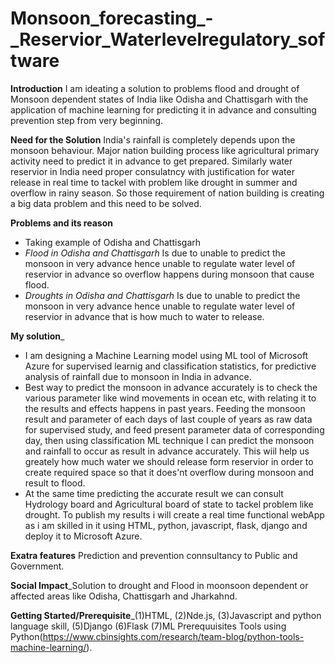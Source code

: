 # Monsoon_forecasting_-_Reservior_Waterlevelregulatory_software
**Introduction**
I am ideating a solution to problems flood and drought of Monsoon dependent states of India like Odisha and Chattisgarh  with the application of machine learning for predicting it in advance and consulting prevention step from very beginning.

**Need for the Solution** India's rainfall is completely depends upon the monsoon behaviour. Major nation building process like agricultural primary activity need to predict it in advance to get prepared. Similarly water reservior in India need proper consulatncy with justification for water release in real time to tackel with problem like drought in summer and overflow in rainy season. So those requirement of nation building is creating a big data problem and this need to be solved.  

**Problems and its reason**
* Taking example of Odisha and Chattisgarh
* *Flood in Odisha and Chattisgarh* Is due to unable to predict the monsoon in very advance hence unable to regulate water level of reservior in advance so overflow happens during monsoon that cause flood.  
* *Droughts in Odisha and Chattisgarh* Is due to unable to predict the monsoon in very advance hence unable to regulate water level of reservior in advance that is how much to water to release.

**My solution**_
* I am designing a Machine Learning model using ML tool of Microsoft Azure for supervised learnig and classification statistics, for predictive analysis of rainfall due to monsoon in India in advance.
* Best way to predict the monsoon in advance accurately is to check the various parameter like wind movements in ocean etc, with relating it to the results and effects happens in past years. Feeding the monsoon result and parameter of each days of last couple of years as raw data for supervised study, and feed present parameter data of corresponding day, then using classification ML technique I can predict the monsoon and rainfall to occur as result in advance accurately. This wiil help us greately how much water we should release form reservior in order to create required space so that it does'nt overflow during monsoon and result to flood.
* At the same time predicting the accurate result we can consult Hydrology board and Agricultural board of state to tackel problem like drought. To publish my results i will create a real time functional webApp as i am skilled in it using HTML, python, javascript, flask, django and deploy it to Microsoft Azure.

**Exatra features** Prediction and prevention connsultancy to Public and Government.

**Social Impact**_Solution to drought and Flood in moonsoon dependent or affected areas like Odisha, Chattisgarh and Jharkahnd.

**Getting Started/Prerequisite**_(1)HTML, (2)Nde.js, (3)Javascript and python language skill, (5)Django (6)Flask (7)ML Prerequuisites Tools using Python(https://www.cbinsights.com/research/team-blog/python-tools-machine-learning/).
